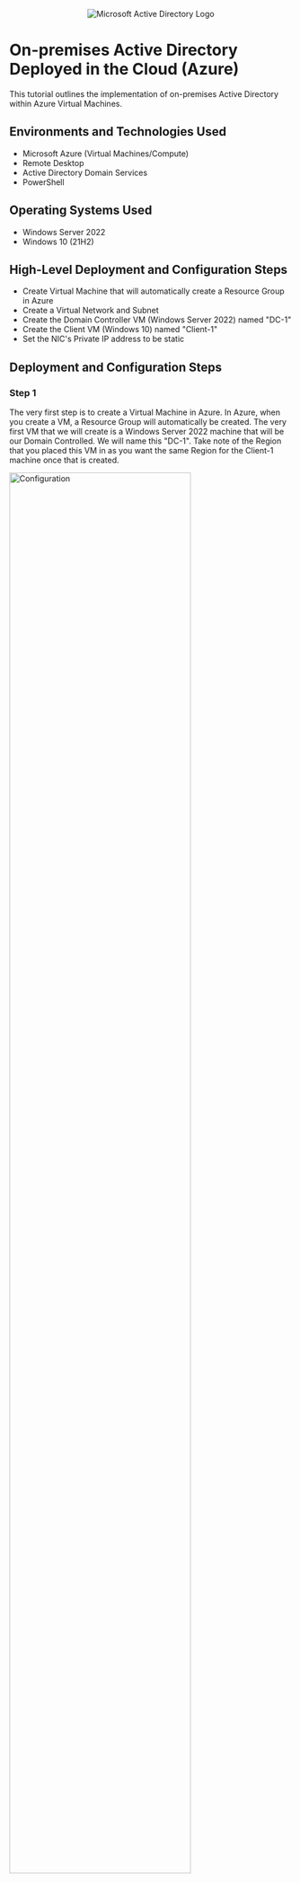 <p align="center">
<img src="https://i.imgur.com/pU5A58S.png" alt="Microsoft Active Directory Logo"/>
</p>

<h1>On-premises Active Directory Deployed in the Cloud (Azure)</h1>
This tutorial outlines the implementation of on-premises Active Directory within Azure Virtual Machines.<br />

<h2>Environments and Technologies Used</h2>

- Microsoft Azure (Virtual Machines/Compute)
- Remote Desktop
- Active Directory Domain Services
- PowerShell

<h2>Operating Systems Used </h2>

- Windows Server 2022
- Windows 10 (21H2)

<h2>High-Level Deployment and Configuration Steps</h2>

- Create Virtual Machine that will automatically create a Resource Group in Azure
- Create a Virtual Network and Subnet
- Create the Domain Controller VM (Windows Server 2022) named "DC-1"
- Create the Client VM (Windows 10) named "Client-1"
- Set the NIC's Private IP address to be static


<h2>Deployment and Configuration Steps</h2>

<p>
<h3>Step 1</h3>The very first step is to create a Virtual Machine in Azure. In Azure, when you create a VM, a Resource Group will automatically be created. The very first VM that we will create is a Windows Server 2022 machine that will be our Domain Controlled. We will name this "DC-1". Take note of the Region that you placed this VM in as you want the same Region for the Client-1 machine once that is created. 
</p>
<p>
<img src="https://i.imgur.com/2MvyY8e.png" height="80%" width="80%" alt="Configuration"/>
</p>
<p>
  <img src="https://i.imgur.com/51nioYx.png" height="80%" width="80%" />
</p>
<p>
Make sure that your configurations look like the the screenshots above.<br><br>
  <b>Note:</b> you will be asked to create a username and password for admin rights. Go ahead and create that to your liking, just make sure you remember your credentials as you will need them later on in this lab. 
</p>
<br />

<h3>Step 2</h3>
<p>Next we want to create a second VM only this time we want to set the Image for Windows 10. Also making sure that you are in the same Resource Group that was created for step 1, and make sure you are on the same Region. Check configurations with the screenshot below. </p>
<img src="https://i.imgur.com/cSV3Ina.png" height="80%" width="80%" /><br>
<p>Click Next: Disk and then Next: Networking on the lower part of the portal. Before we Review and Create this VM we want to make sure that it is in the same virtual network and subnet. In this section we want to make sure we click on "AD-Lab-vnet" or whatever you named your resource group, usually it is the defualt selection, the same for the Subet drop down menu. Now, we wait for the machine to be created.</p>
<p>
  <img src="https://i.imgur.com/MDQild4.png" height="80%" width="80%" /><br>
</p>

<p>
  <h3>Step 3</h3>
The very next step is to set the Domain Controllers IP address to Static as the default is Dynamic. To do this click on the DC-1 VM in the VM section of Azure. On the left hand menu you will see Networking.
<img src="https://i.imgur.com/YBj9dtZ.png" height="80%" width="80%" /><br>
Once in the Networking section, click on the "Network Interface:" The one in the screenshot below is dc-1354_z1, your machine might have a different interace name but it will be in the same section.
<img src="https://i.imgur.com/irTlvzM.png" height="80%" width="80%" />
In the Network Interface section, you will see a section on the left that is called "Settings" and under Settings you will see IP configuration. Click that. Once in the IP Configuration section you will see ipconfig1. Click on that and make sure that you have the Assigned IP address set to "Static" like the image below. Make sure to hit Save at the top.
<img src="https://i.imgur.com/2Do6Yo8.png" height="80%" width="80%" />

</p>
  <br />
